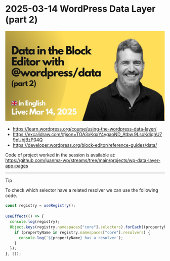 # 2025-03-14 WordPress Data Layer (part 2)

[![](./thumbnail.png)](https://www.youtube.com/watch?v=GlowE1b11Jk)

- https://learn.wordpress.org/course/using-the-wordpress-data-layer/
- https://excalidraw.com/#json=TOA3xKqxY4ygaoND_Atbw,9LsoKdiqhU79pUbjBzP04Q
- https://developer.wordpress.org/block-editor/reference-guides/data/

Code of project worked in the session is available at:
https://github.com/juanma-wp/streams/tree/main/projects/wp-data-layer-app-pages

---

> [!TIP]
> To check which selector have a related resolver we can use the following code.

```js
const registry = useRegistry();

useEffect(() => {
  console.log(registry);
  Object.keys(registry.namespaces["core"].selectors).forEach((propertyName) => {
    if (propertyName in registry.namespaces["core"].resolvers) {
      console.log(`${propertyName} has a resolver`);
    }
  });
}, []);
```
